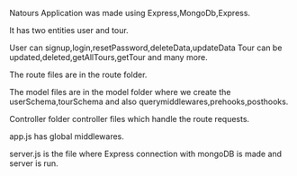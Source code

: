 Natours Application was made using Express,MongoDb,Express.

It has two entities user and tour.

User can signup,login,resetPassword,deleteData,updateData
Tour can be updated,deleted,getAllTours,getTour and many more.

The route files are in the route folder.

The model files are in the model folder where we create the userSchema,tourSchema and also querymiddlewares,prehooks,posthooks.

Controller folder controller files which handle the route requests.

app.js has global middlewares.

server.js is the file where Express connection with mongoDB is made and server is run.
